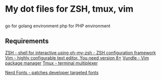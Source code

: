 # My dot files for ZSH, tmux, vim  



##
go for golang environment
php for PHP environment

## Requirements

[ZSH - shell for interactive using ](https://www.zsh.org/) 
[oh-my-zsh - ZSH configuration framework](https://ohmyz.sh/)
[Vim - highly configurable text editor. You need version 8+](https://vim.org)
[Vundle - Vim package manager](https://github.com/VundleVim/Vundle.vim)
[Tmux - terminal multiplexer](https://github.com/tmux/tmux) 

[Nerd Fonts - patches developer targeted fonts](https://www.nerdfonts.com/) 

